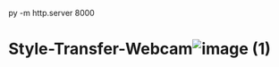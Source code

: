 py -m http.server 8000
# Style-Transfer-Webcam![image (1)](https://user-images.githubusercontent.com/90468242/215198415-7ae7e1d3-a22a-435d-b78e-6a672042d31a.png)
